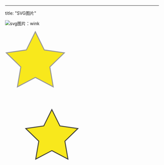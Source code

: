 ---
title:  "SVG图片"


![svg图片：wink](C:\Users\dai\Desktop\wink.svg)


<?xml version="1.0" encoding="UTF-8" standalone="no"?>  <svg width="198px" height="188px" viewBox="0 0 198 188" version="1.1" xmlns="http://www.w3.org/2000/svg" xmlns:xlink="http://www. w3.org/1999/xlink" xmlns:sketch="http://www.bohemiancoding.com/sketch/ ns">     <!-- Generator: Sketch 3.2.2 (9983) - http://www.bohemiancoding. com/sketch -->     <title>Star 1</title>     <desc>Created with Sketch.</desc>     <defs></defs>     <g id="Page-1" stroke="none" stroke-width="1" fill="none" fillrule=" evenodd" sketch:type="MSPage"> <polygon id="Star-1" stroke="#979797" stroke-width="3" fill="#F8E81C" sketch:type="MSShapeGroup" points="99 154 40.2214748 184.901699 51.4471742 119.45085 3.89434837 73.0983006 69.6107374 63.5491503 99 4 128.389263 63.5491503 194.105652 73.0983006 146.552826 119.45085 157.778525 184.901699 "></polygon>     </g> </svg>

<div class="wrapper">      <svg width="198" height="188" viewBox="0 0 220 200" xmlns="http:// www.w3.org/2000/svg" xmlns:xlink="http://www.w3.org/1999/xlink"> <title>Star 1</title> <defs> <style type="text/css"> <![CDATA[ @keyframes spin { 0% { transform: rotate(0deg); } 100% { transform: rotate(360deg); } } .star_Wrapper { animation: spin 2s 1s; transform-origin: 50% 50%; } .wrapper { padding: 2rem; margin: 2rem; } ]]> </style> <g id="shape"> <path fill="#14805e" d="M50 50h50v50H50z"/> <circle fill="#ebebeb" cx="50" cy="50" r="50"/> </g> </defs> <g class="star_Wrapper" fill="none" fill-rule="evenodd"> <path id="star_Path" stroke="#333" stroke-width="3" fill="#F8E81C" d="M99 154l-58.78 30.902 11.227-65.45L3.894 73.097l65.717-9.55L99 4l29.39 59.55 65.716 9.548-47.553 46.353 11.226 65.453z"/> </g>     </svg> </div>











